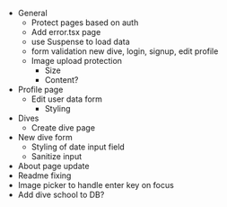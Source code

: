 - General
  - Protect pages based on auth
  - Add error.tsx page
  - use Suspense to load data
  - form validation new dive, login, signup, edit profile
  - Image upload protection
    - Size
    - Content?
- Profile page
  - Edit user data form
    - Styling
- Dives
  - Create dive page
- New dive form
  - Styling of date input field
  - Sanitize input
- About page update
- Readme fixing
- Image picker to handle enter key on focus
- Add dive school to DB?